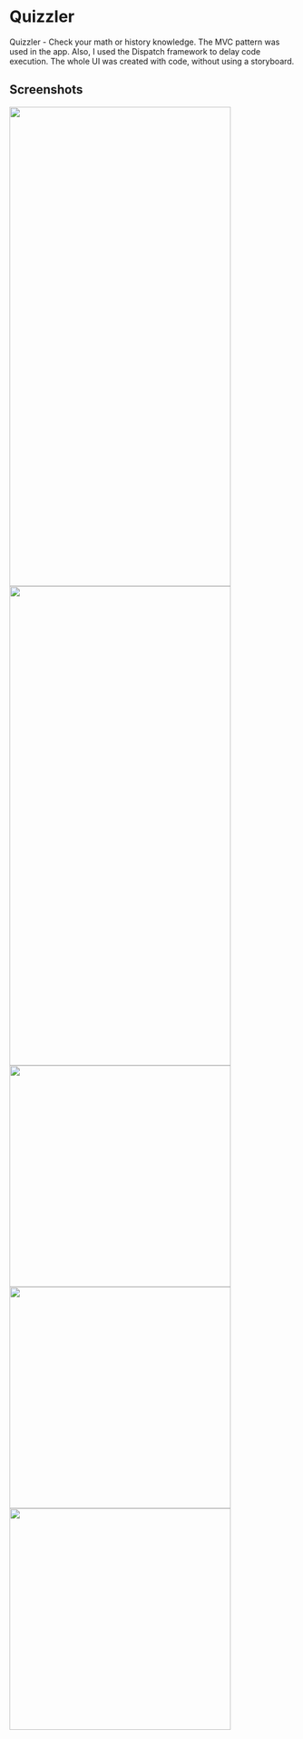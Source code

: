 # Quizzler
Quizzler - Check your math or history knowledge.
The MVC pattern was used in the app. Also, I used the Dispatch framework to delay code execution.
The whole UI was created with code, without using a storyboard.
## Screenshots

<img src="https://github.com/YevheniiVladichuk/Quizzler/blob/main/Simulator%20Screen%20Shot%20-%20iPhone%2014%20Pro%20-%202023-02-04%20at%2012.49.07.png?raw=true" height="844" width="390" > <img src="https://github.com/YevheniiVladichuk/Quizzler/blob/main/Simulator%20Screen%20Shot%20-%20iPhone%2014%20Pro%20-%202023-02-04%20at%2012.50.05.png?raw=true" height="844" width="390"/>      <img src="https://github.com/YevheniiVladichuk/Quizzler/blob/main/Simulator%20Screen%20Shot%20-%20iPhone%2014%20Pro%20-%202023-02-04%20at%2012.52.55.png?raw=true" width="390" >     <img src="https://github.com/YevheniiVladichuk/Quizzler/blob/main/Simulator%20Screen%20Shot%20-%20iPhone%2014%20Pro%20-%202023-02-04%20at%2012.51.48.png?raw=true" width="390" >     <img src="https://github.com/YevheniiVladichuk/Quizzler/blob/main/Simulator%20Screen%20Shot%20-%20iPhone%2014%20Pro%20-%202023-02-04%20at%2012.51.13.png?raw=true" width="390" >

